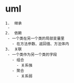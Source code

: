 # uml

 	1.  继承
     - 
 	2.  依赖
     - 一个类在另一个类的局部变量里
       - 在方法参数、返回值、方法体内
 	3.  关联
     - 一个类作为另一个类的字段
       - 组合
         - 关系强
       - 聚合
         - 关系弱